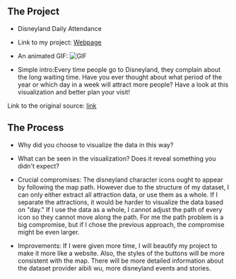 ## The Project
- Disneyland Daily Attendance
- Link to my project: [Webpage](https://lindaaali.github.io/CDV-Linda/projects/placeholder/disneyland%20project/index.html)

- An animated GIF: 
![GIF](https://github.com/LindaaaLi/CDV-Linda/blob/main/projects/placeholder/disneyland%20project/map.GIF)


- Simple intro:Every time people go to Disneyland, they complain about the long waiting time. Have you ever thought about what period of the year or which day in a week will attract more people? Have a look at this visualization and better plan your visit!

Link to the original source: [link](https://zhuanlan.zhihu.com/p/96704334)

## The Process

- Why did you choose to visualize the data in this way?
- What can be seen in the visualization? Does it reveal something you didn't expect?


- Crucial compromises: The disneyland character icons ought to appear by following the map path. However due to the structure of my dataset, I can only either extract all attraction data, or use them as a whole. If I separate the attractions, it would be harder to visualize the data based on "day." If I use the data as a whole, I cannot adjust the path of every icon so they cannot move along the path. For me the path problem is a big compromise, but if I chose the previous approach, the compromise might be even larger. 


- Improvements: If I were given more time, I will beautify my project to make it more like a website. Also, the styles of the buttons will be more consistent with the map. There will be more detailed information about the dataset provider aibili wu, more disneyland events and stories. 
